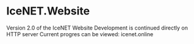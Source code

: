 # IceNET.Website
Version 2.0 of the IceNET Website
Development is continued directly on HTTP server
Current progres can be viewed: icenet.online

